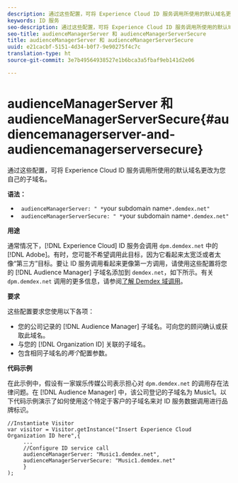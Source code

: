 ```yaml
---
description: 通过这些配置，可将 Experience Cloud ID 服务调用所使用的默认域名更改为您自己的子域名。
keywords: ID 服务
seo-description: 通过这些配置，可将 Experience Cloud ID 服务调用所使用的默认域名更改为您自己的子域名。
seo-title: audienceManagerServer 和 audienceManagerServerSecure
title: audienceManagerServer 和 audienceManagerServerSecure
uuid: e21cacbf-5151-4d34-b0f7-9e90275f4c7c
translation-type: ht
source-git-commit: 3e7b49564938527e1b6bca3a5fbaf9eb141d2e06

---
```



# audienceManagerServer 和 audienceManagerServerSecure{#audiencemanagerserver-and-audiencemanagerserversecure}

通过这些配置，可将 Experience Cloud ID 服务调用所使用的默认域名更改为您自己的子域名。

**语法：**

* ` audienceManagerServer: " *`your subdomain name`*.demdex.net"`
* ` audienceManagerServerSecure: " *`your subdomain name`*.demdex.net"`

**用途**

通常情况下，[!DNL Experience Cloud] ID 服务会调用 `dpm.demdex.net` 中的 [!DNL Adobe]。有时，您可能不希望调用此目标，因为它看起来太宽泛或者太像“第三方”目标。要让 ID 服务调用看起来更像第一方调用，请使用这些配置将您的 [!DNL Audience Manager] 子域名添加到 `demdex.net`，如下所示。有关 `dpm.demdex.net` 调用的更多信息，请参阅[了解 Demdex 域调用](https://marketing.adobe.com/resources/help/zh_CN/aam/demdex-calls.html)。

**要求**

这些配置要求您使用以下各项：

* 您的公司记录的 [!DNL Audience Manager] 子域名。可向您的顾问确认或获取此域名。
* 与您的 [!DNL Organization ID] 关联的子域名。
* 包含相同子域名的*两个*配置参数。

**代码示例**

在此示例中，假设有一家娱乐传媒公司表示担心对 `dpm.demdex.net` 的调用存在法律问题。在 [!DNL Audience Manager] 中，该公司登记的子域名为 Music1。以下代码示例演示了如何使用这个特定于客户的子域名来对 ID 服务数据调用进行品牌标识。

```
//Instantiate Visitor 
var visitor = Visitor.getInstance("Insert Experience Cloud Organization ID here",{ 
     ... 
     //Configure ID service call 
     audienceManagerServer: "Music1.demdex.net", 
     audienceManagerServerSecure: "Music1.demdex.net" 
     } 
);
```

